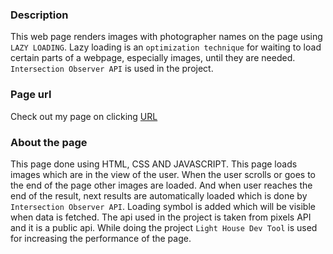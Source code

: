 ### Description
This web page renders images with photographer names on the page using `LAZY LOADING`.
Lazy loading is an `optimization technique` for waiting to load certain parts of a webpage, especially images, until they are needed.
`Intersection Observer API` is used in the project.

### Page url
Check out my page on clicking [URL](https://65017a4540687c586c9bec2e--stalwart-biscotti-5d07bb.netlify.app/)

### About the page
This page done using HTML, CSS AND JAVASCRIPT.
This page loads images which are in the view of the user.
When the user scrolls or goes to the end of the page other images are loaded.
And when user reaches the end of the result, next results are automatically loaded which is done by `Intersection Observer API`.
Loading symbol is added which will be visible when data is fetched.
The api used in the project is taken from pixels API and it is a public api.
While doing the project `Light House Dev Tool` is used for increasing the performance of the page.
